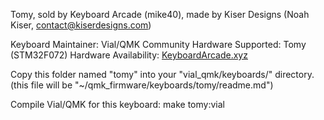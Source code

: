 Tomy, sold by Keyboard Arcade (mike40), made by Kiser Designs (Noah Kiser, contact@kiserdesigns.com)

Keyboard Maintainer: Vial/QMK Community 
Hardware Supported: Tomy (STM32F072) 
Hardware Availability: [KeyboardArcade.xyz](http://keyboardarcade.xyz/)

Copy this folder named "tomy" into your "vial_qmk/keyboards/" directory.
(this file will be "~/qmk_firmware/keyboards/tomy/readme.md")

Compile Vial/QMK for this keyboard:
    make tomy:vial